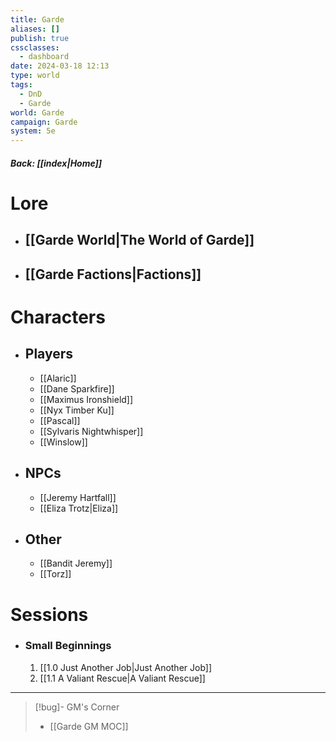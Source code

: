 ```yaml
---
title: Garde
aliases: []
publish: true
cssclasses:
  - dashboard
date: 2024-03-18 12:13
type: world
tags:
  - DnD
  - Garde
world: Garde
campaign: Garde
system: 5e
---
```

##### Back: [[index|Home]]
# Lore
- ## [[Garde World|The World of Garde]]
- ## [[Garde Factions|Factions]]


# Characters
- ## Players
	- [[Alaric]]
	- [[Dane Sparkfire]]
	- [[Maximus Ironshield]]
	- [[Nyx Timber Ku]]
	- [[Pascal]]
	- [[Sylvaris Nightwhisper]]
	- [[Winslow]]
- ## NPCs
	- [[Jeremy Hartfall]]
	- [[Eliza Trotz|Eliza]]
- ## Other
	- [[Bandit Jeremy]]
	- [[Torz]]
# Sessions
- ### Small Beginnings
	1. [[1.0 Just Another Job|Just Another Job]]
	2. [[1.1 A Valiant Rescue|A Valiant Rescue]]


---

> [!bug]- GM's Corner
> - [[Garde GM MOC]]